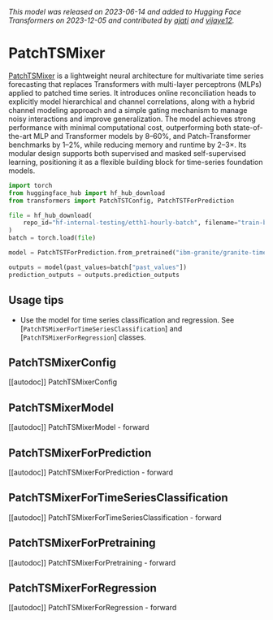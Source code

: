 <!--Copyright 2023 IBM and HuggingFace Inc. team. All rights reserved.

Licensed under the Apache License, Version 2.0 (the "License"); you may not use this file except in compliance with
the License. You may obtain a copy of the License at

http://www.apache.org/licenses/LICENSE-2.0

Unless required by applicable law or agreed to in writing, software distributed under the License is distributed on
an "AS IS" BASIS, WITHOUT WARRANTIES OR CONDITIONS OF ANY KIND, either express or implied. See the License for the
specific language governing permissions and limitations under the License.

⚠️ Note that this file is in Markdown but contain specific syntax for our doc-builder (similar to MDX) that may not be
rendered properly in your Markdown viewer.

-->
*This model was released on 2023-06-14 and added to Hugging Face Transformers on 2023-12-05 and contributed by [ajati](https://huggingface.co/ajati) and [vijaye12](https://huggingface.co/vijaye12).*

# PatchTSMixer

[PatchTSMixer](https://huggingface.co/papers/2306.09364) is a lightweight neural architecture for multivariate time series forecasting that replaces Transformers with multi-layer perceptrons (MLPs) applied to patched time series. It introduces online reconciliation heads to explicitly model hierarchical and channel correlations, along with a hybrid channel modeling approach and a simple gating mechanism to manage noisy interactions and improve generalization. The model achieves strong performance with minimal computational cost, outperforming both state-of-the-art MLP and Transformer models by 8–60%, and Patch-Transformer benchmarks by 1–2%, while reducing memory and runtime by 2–3×. Its modular design supports both supervised and masked self-supervised learning, positioning it as a flexible building block for time-series foundation models.

<hfoptions id="usage">
<hfoption id="PatchTSTForPrediction">

```py
import torch
from huggingface_hub import hf_hub_download
from transformers import PatchTSTConfig, PatchTSTForPrediction

file = hf_hub_download(
    repo_id="hf-internal-testing/etth1-hourly-batch", filename="train-batch.pt", repo_type="dataset"
)
batch = torch.load(file)

model = PatchTSTForPrediction.from_pretrained("ibm-granite/granite-timeseries-patchtsmixer", dtype="auto")

outputs = model(past_values=batch["past_values"])
prediction_outputs = outputs.prediction_outputs
```

</hfoption>
</hfoptions>

## Usage tips

- Use the model for time series classification and regression. See [`PatchTSMixerForTimeSeriesClassification`] and [`PatchTSMixerForRegression`] classes.

## PatchTSMixerConfig

[[autodoc]] PatchTSMixerConfig

## PatchTSMixerModel

[[autodoc]] PatchTSMixerModel
    - forward

## PatchTSMixerForPrediction

[[autodoc]] PatchTSMixerForPrediction
    - forward

## PatchTSMixerForTimeSeriesClassification

[[autodoc]] PatchTSMixerForTimeSeriesClassification
    - forward

## PatchTSMixerForPretraining

[[autodoc]] PatchTSMixerForPretraining
    - forward

## PatchTSMixerForRegression

[[autodoc]] PatchTSMixerForRegression
    - forward

